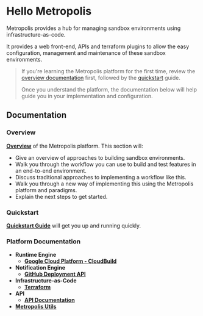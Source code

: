 # Hello Metropolis

Metropolis provides a hub for managing sandbox environments using  infrastructure-as-code.

It provides a web front-end, APIs and terraform plugins to allow the easy configuration, management and maintenance of these sandbox environments.

> If you're learning the Metropolis platform for the first time, review the [overview documentation](https://github.com/hello-metropolis/documentation/tree/master/overview#metropolis-overview) first, followed by the [quickstart](https://github.com/hello-metropolis/quickstart) guide.
>
> Once you understand the platform, the documentation below will help guide you in your implementation and configuration.

## Documentation

### Overview

**[Overview](https://github.com/hello-metropolis/documentation/tree/master/overview#metropolis-overview)** of the Metropolis platform.  This section will:

* Give an overview of approaches to building sandbox environments.
* Walk you through the workflow you can use to build and test features in an end-to-end environment.
* Discuss traditional approaches to implementing a workflow like this.
* Walk you through a new way of implementing this using the Metropolis platform and paradigms.
* Explain the next steps to get started.

### Quickstart

**[Quickstart Guide](https://github.com/hello-metropolis/quickstart)** will get you up and running quickly.

### Platform Documentation

* **Runtime Engine**
  *  **[Google Cloud Platform - CloudBuild](runtime-engine/gcp/cloudbuild.md)**
* **Notification Engine**
  * **[GitHub Deployment API](notification-engine/github.md)**
* **Infrastructure-as-Code**
  * **[Terraform](iac/terraform.md)**
* **API**
  * **[API Documentation](rest/api.md)**
* **[Metropolis Utils](https://github.com/hello-metropolis/metropolis-utils)**
